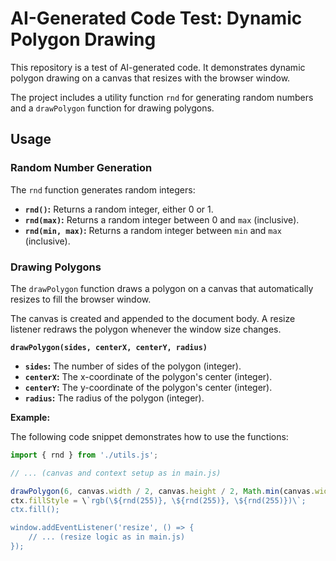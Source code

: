 # AI-Generated Code Test: Dynamic Polygon Drawing

This repository is a test of AI-generated code. It demonstrates dynamic polygon drawing on a canvas that resizes with the browser window.

The project includes a utility function `rnd` for generating random numbers and a `drawPolygon` function for drawing polygons.

## Usage

### Random Number Generation

The `rnd` function generates random integers:

*   **`rnd()`:** Returns a random integer, either 0 or 1.
*   **`rnd(max)`:** Returns a random integer between 0 and `max` (inclusive).
*   **`rnd(min, max)`:** Returns a random integer between `min` and `max` (inclusive).

### Drawing Polygons

The `drawPolygon` function draws a polygon on a canvas that automatically resizes to fill the browser window.

The canvas is created and appended to the document body.  A resize listener redraws the polygon whenever the window size changes.

**`drawPolygon(sides, centerX, centerY, radius)`**

*   **`sides`:** The number of sides of the polygon (integer).
*   **`centerX`:** The x-coordinate of the polygon's center (integer).
*   **`centerY`:** The y-coordinate of the polygon's center (integer).
*   **`radius`:** The radius of the polygon (integer).


**Example:**

The following code snippet demonstrates how to use the functions:

```javascript
import { rnd } from './utils.js';

// ... (canvas and context setup as in main.js)

drawPolygon(6, canvas.width / 2, canvas.height / 2, Math.min(canvas.width, canvas.height) * 0.4);
ctx.fillStyle = \`rgb(\${rnd(255)}, \${rnd(255)}, \${rnd(255)})\`;
ctx.fill();

window.addEventListener('resize', () => {
    // ... (resize logic as in main.js)
});

```
